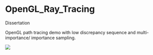 # OpenGL_Ray_Tracing

Dissertation

OpenGL path tracing demo with low discrepancy sequence and multi-importance/ importance sampling.

![](https://files.catbox.moe/1yet9b.gif)
